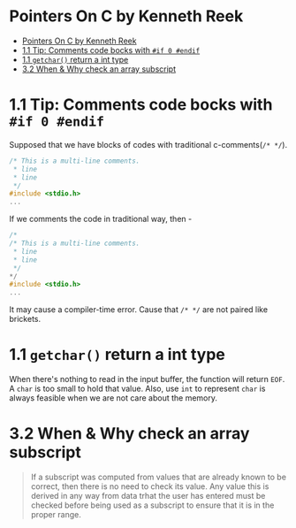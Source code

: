 # Pointers On C by Kenneth Reek 

- [Pointers On C by Kenneth Reek](#pointers-on-c-by-kenneth-reek)
- [1.1 Tip: Comments code bocks with `#if 0 #endif`](#11-tip-comments-code-bocks-with-if-0-endif)
- [1.1 `getchar()` return a int type](#11-getchar-return-a-int-type)
- [3.2 When & Why check an array subscript](#32-when--why-check-an-array-subscript)

# 1.1 Tip: Comments code bocks with `#if 0 #endif`

Supposed that we have blocks of codes with traditional c-comments(`/* */`).

```c
/* This is a multi-line comments.
 * line 
 * line
 */
#include <stdio.h>
...
```

If we comments the code in traditional way, then - 

```c
/*
/* This is a multi-line comments.
 * line 
 * line
 */
*/
#include <stdio.h>
...
```
It may cause a compiler-time error. Cause that `/* */` are not paired like brickets.

# 1.1 `getchar()` return a int type

When there's nothing to read in the input buffer, the function will return `EOF`. A `char` is too small to hold that value. Also, use `int` to represent `char` is always feasible when we are not care about the memory.

# 3.2 When & Why check an array subscript

> If a subscript was computed from values that are already known to be correct, then there is no need to check its value. Any value this is derived in any way from data trhat the user has entered must be checked before being used as a subscript to ensure that it is in the proper range.
